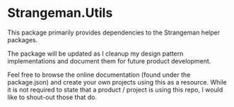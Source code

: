 # Strangeman.Utils

This package primarily provides dependencies to the Strangeman helper packages.

The package will be updated as I cleanup my design pattern implementations and document them for future product development.

Feel free to browse the online documentation (found under the package.json) and create your own projects using this as a resource. While it is not required to state that a product / project is using this repo, I would like to shout-out those that do.